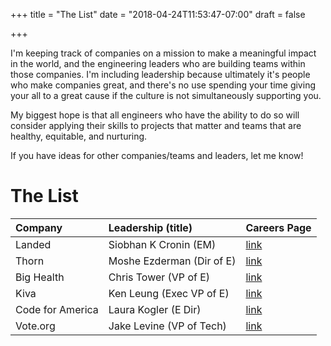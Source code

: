 +++
title = "The List"
date = "2018-04-24T11:53:47-07:00"
draft = false

+++

I'm keeping track of companies on a mission to make a meaningful impact in the
world, and the engineering leaders who are building teams within those companies. 
I'm including leadership because ultimately it's people who make companies great, 
and there's no use spending your time giving your all to a great cause if the 
culture is not simultaneously supporting you.

My biggest hope is that all engineers who have the ability to do so will consider 
applying their skills to projects that matter and teams that are healthy, equitable,
and nurturing.

If you have ideas for other companies/teams and leaders, let me know!

# The List

| Company           | Leadership (title)        | Careers Page                                |
|:------------------|:--------------------------|:--------------------------------------------|
| Landed            | Siobhan K Cronin (EM)     | [link](https://www.landed.com/jobs)         |
| Thorn             | Moshe Ezderman (Dir of E) | [link](https://www.thorn.org/careers/)      |
| Big Health        | Chris Tower (VP of E)     | [link](https://www.bighealth.com/careers)   |
| Kiva              | Ken Leung (Exec VP of E)  | [link](https://www.careers.kiva.org/)       |
| Code for America  | Laura Kogler (E Dir)      | [link](https://www.codeforamerica.org/jobs) | 
| Vote.org          | Jake Levine (VP of Tech)  | [link](https://votedotorg.recruiterbox.com/)|

